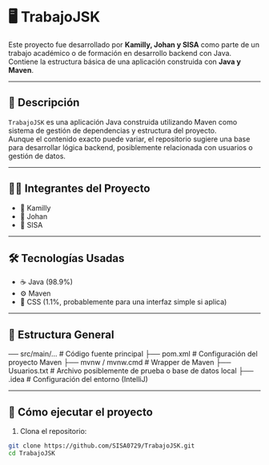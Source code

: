 # 🖥️ TrabajoJSK

Este proyecto fue desarrollado por **Kamilly, Johan y SISA** como parte de un trabajo académico o de formación en desarrollo backend con Java.  
Contiene la estructura básica de una aplicación construida con **Java y Maven**.

---

## 📌 Descripción

`TrabajoJSK` es una aplicación Java construida utilizando Maven como sistema de gestión de dependencias y estructura del proyecto.  
Aunque el contenido exacto puede variar, el repositorio sugiere una base para desarrollar lógica backend, posiblemente relacionada con usuarios o gestión de datos.

---

## 👨‍💻 Integrantes del Proyecto

- 👩 Kamilly  
- 👨 Johan  
- 👤 SISA

---

## 🛠️ Tecnologías Usadas

- ☕ Java (98.9%)  
- ⚙️ Maven  
- 🎨 CSS (1.1%, probablemente para una interfaz simple si aplica)

---

## 📁 Estructura General

── src/main/... # Código fuente principal ├── pom.xml # Configuración del proyecto Maven ├── mvnw / mvnw.cmd # Wrapper de Maven ├── Usuarios.txt # Archivo posiblemente de prueba o base de datos local ├── .idea # Configuración del entorno (IntelliJ)

---

## 🚀 Cómo ejecutar el proyecto

1. Clona el repositorio:

```bash
git clone https://github.com/SISA0729/TrabajoJSK.git
cd TrabajoJSK
